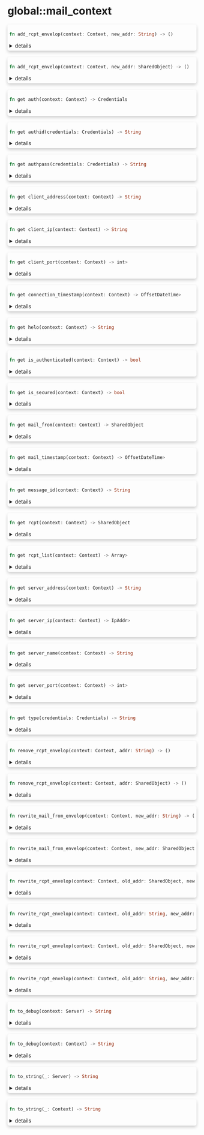 # global::mail_context



<div markdown="span" style='box-shadow: 0 4px 8px 0 rgba(0,0,0,0.2); padding: 5px; border-radius: 5px;'>

```rust
fn add_rcpt_envelop(context: Context, new_addr: String) -> ()
```

<details>
<summary markdown="span"> details </summary>

add a recipient to the envelop.
</details>

</div>
</br>


<div markdown="span" style='box-shadow: 0 4px 8px 0 rgba(0,0,0,0.2); padding: 5px; border-radius: 5px;'>

```rust
fn add_rcpt_envelop(context: Context, new_addr: SharedObject) -> ()
```

<details>
<summary markdown="span"> details </summary>

add a recipient to the envelop.
</details>

</div>
</br>


<div markdown="span" style='box-shadow: 0 4px 8px 0 rgba(0,0,0,0.2); padding: 5px; border-radius: 5px;'>

```rust
fn get auth(context: Context) -> Credentials
```

<details>
<summary markdown="span"> details </summary>

Get the `auth` property of the connection.
</details>

</div>
</br>


<div markdown="span" style='box-shadow: 0 4px 8px 0 rgba(0,0,0,0.2); padding: 5px; border-radius: 5px;'>

```rust
fn get authid(credentials: Credentials) -> String
```

<details>
<summary markdown="span"> details </summary>

Get the `authid` property of the connection.
</details>

</div>
</br>


<div markdown="span" style='box-shadow: 0 4px 8px 0 rgba(0,0,0,0.2); padding: 5px; border-radius: 5px;'>

```rust
fn get authpass(credentials: Credentials) -> String
```

<details>
<summary markdown="span"> details </summary>

Get the `authpass` property of the connection.
</details>

</div>
</br>


<div markdown="span" style='box-shadow: 0 4px 8px 0 rgba(0,0,0,0.2); padding: 5px; border-radius: 5px;'>

```rust
fn get client_address(context: Context) -> String
```

<details>
<summary markdown="span"> details </summary>

Get the peer address of the client.
</details>

</div>
</br>


<div markdown="span" style='box-shadow: 0 4px 8px 0 rgba(0,0,0,0.2); padding: 5px; border-radius: 5px;'>

```rust
fn get client_ip(context: Context) -> String
```

<details>
<summary markdown="span"> details </summary>

Get the peer ip address of the client.
</details>

</div>
</br>


<div markdown="span" style='box-shadow: 0 4px 8px 0 rgba(0,0,0,0.2); padding: 5px; border-radius: 5px;'>

```rust
fn get client_port(context: Context) -> int>
```

<details>
<summary markdown="span"> details </summary>

Get the peer port of the client.
</details>

</div>
</br>


<div markdown="span" style='box-shadow: 0 4px 8px 0 rgba(0,0,0,0.2); padding: 5px; border-radius: 5px;'>

```rust
fn get connection_timestamp(context: Context) -> OffsetDateTime>
```

<details>
<summary markdown="span"> details </summary>

Get the timestamp when the client connected to the server.
</details>

</div>
</br>


<div markdown="span" style='box-shadow: 0 4px 8px 0 rgba(0,0,0,0.2); padding: 5px; border-radius: 5px;'>

```rust
fn get helo(context: Context) -> String
```

<details>
<summary markdown="span"> details </summary>

Get the domain named introduced by the client.
</details>

</div>
</br>


<div markdown="span" style='box-shadow: 0 4px 8px 0 rgba(0,0,0,0.2); padding: 5px; border-radius: 5px;'>

```rust
fn get is_authenticated(context: Context) -> bool
```

<details>
<summary markdown="span"> details </summary>

Has the connection validated the client credentials?
</details>

</div>
</br>


<div markdown="span" style='box-shadow: 0 4px 8px 0 rgba(0,0,0,0.2); padding: 5px; border-radius: 5px;'>

```rust
fn get is_secured(context: Context) -> bool
```

<details>
<summary markdown="span"> details </summary>

Is the connection under TLS?
</details>

</div>
</br>


<div markdown="span" style='box-shadow: 0 4px 8px 0 rgba(0,0,0,0.2); padding: 5px; border-radius: 5px;'>

```rust
fn get mail_from(context: Context) -> SharedObject
```

<details>
<summary markdown="span"> details </summary>

Get the `MailFrom` envelope.
</details>

</div>
</br>


<div markdown="span" style='box-shadow: 0 4px 8px 0 rgba(0,0,0,0.2); padding: 5px; border-radius: 5px;'>

```rust
fn get mail_timestamp(context: Context) -> OffsetDateTime>
```

<details>
<summary markdown="span"> details </summary>

Get the timestamp when the client started to send the message.
</details>

</div>
</br>


<div markdown="span" style='box-shadow: 0 4px 8px 0 rgba(0,0,0,0.2); padding: 5px; border-radius: 5px;'>

```rust
fn get message_id(context: Context) -> String
```

<details>
<summary markdown="span"> details </summary>

Get the `message_id`
</details>

</div>
</br>


<div markdown="span" style='box-shadow: 0 4px 8px 0 rgba(0,0,0,0.2); padding: 5px; border-radius: 5px;'>

```rust
fn get rcpt(context: Context) -> SharedObject
```

<details>
<summary markdown="span"> details </summary>

Get the lase element in the `RcptTo` envelope.
</details>

</div>
</br>


<div markdown="span" style='box-shadow: 0 4px 8px 0 rgba(0,0,0,0.2); padding: 5px; border-radius: 5px;'>

```rust
fn get rcpt_list(context: Context) -> Array>
```

<details>
<summary markdown="span"> details </summary>

Get the `RcptTo` envelope.
</details>

</div>
</br>


<div markdown="span" style='box-shadow: 0 4px 8px 0 rgba(0,0,0,0.2); padding: 5px; border-radius: 5px;'>

```rust
fn get server_address(context: Context) -> String
```

<details>
<summary markdown="span"> details </summary>

Get the server address which served this connection.
</details>

</div>
</br>


<div markdown="span" style='box-shadow: 0 4px 8px 0 rgba(0,0,0,0.2); padding: 5px; border-radius: 5px;'>

```rust
fn get server_ip(context: Context) -> IpAddr>
```

<details>
<summary markdown="span"> details </summary>

Get the server ip address which served this connection.
</details>

</div>
</br>


<div markdown="span" style='box-shadow: 0 4px 8px 0 rgba(0,0,0,0.2); padding: 5px; border-radius: 5px;'>

```rust
fn get server_name(context: Context) -> String
```

<details>
<summary markdown="span"> details </summary>

Get server name under which the client has been served.
</details>

</div>
</br>


<div markdown="span" style='box-shadow: 0 4px 8px 0 rgba(0,0,0,0.2); padding: 5px; border-radius: 5px;'>

```rust
fn get server_port(context: Context) -> int>
```

<details>
<summary markdown="span"> details </summary>

Get the server port which served this connection.
</details>

</div>
</br>


<div markdown="span" style='box-shadow: 0 4px 8px 0 rgba(0,0,0,0.2); padding: 5px; border-radius: 5px;'>

```rust
fn get type(credentials: Credentials) -> String
```

<details>
<summary markdown="span"> details </summary>

Get the type of the `auth` property of the connection.
</details>

</div>
</br>


<div markdown="span" style='box-shadow: 0 4px 8px 0 rgba(0,0,0,0.2); padding: 5px; border-radius: 5px;'>

```rust
fn remove_rcpt_envelop(context: Context, addr: String) -> ()
```

<details>
<summary markdown="span"> details </summary>

remove a recipient from the envelop.
</details>

</div>
</br>


<div markdown="span" style='box-shadow: 0 4px 8px 0 rgba(0,0,0,0.2); padding: 5px; border-radius: 5px;'>

```rust
fn remove_rcpt_envelop(context: Context, addr: SharedObject) -> ()
```

<details>
<summary markdown="span"> details </summary>

remove a recipient from the envelop.
</details>

</div>
</br>


<div markdown="span" style='box-shadow: 0 4px 8px 0 rgba(0,0,0,0.2); padding: 5px; border-radius: 5px;'>

```rust
fn rewrite_mail_from_envelop(context: Context, new_addr: String) -> ()
```

<details>
<summary markdown="span"> details </summary>

Change the sender of the envelop.
</details>

</div>
</br>


<div markdown="span" style='box-shadow: 0 4px 8px 0 rgba(0,0,0,0.2); padding: 5px; border-radius: 5px;'>

```rust
fn rewrite_mail_from_envelop(context: Context, new_addr: SharedObject) -> ()
```

<details>
<summary markdown="span"> details </summary>

Change the sender of the envelop using an object.
</details>

</div>
</br>


<div markdown="span" style='box-shadow: 0 4px 8px 0 rgba(0,0,0,0.2); padding: 5px; border-radius: 5px;'>

```rust
fn rewrite_rcpt_envelop(context: Context, old_addr: SharedObject, new_addr: SharedObject) -> ()
```

<details>
<summary markdown="span"> details </summary>

Replace a recipient of the envelop.
</details>

</div>
</br>


<div markdown="span" style='box-shadow: 0 4px 8px 0 rgba(0,0,0,0.2); padding: 5px; border-radius: 5px;'>

```rust
fn rewrite_rcpt_envelop(context: Context, old_addr: String, new_addr: SharedObject) -> ()
```

<details>
<summary markdown="span"> details </summary>

Replace a recipient of the envelop.
</details>

</div>
</br>


<div markdown="span" style='box-shadow: 0 4px 8px 0 rgba(0,0,0,0.2); padding: 5px; border-radius: 5px;'>

```rust
fn rewrite_rcpt_envelop(context: Context, old_addr: SharedObject, new_addr: String) -> ()
```

<details>
<summary markdown="span"> details </summary>

Replace a recipient of the envelop.
</details>

</div>
</br>


<div markdown="span" style='box-shadow: 0 4px 8px 0 rgba(0,0,0,0.2); padding: 5px; border-radius: 5px;'>

```rust
fn rewrite_rcpt_envelop(context: Context, old_addr: String, new_addr: String) -> ()
```

<details>
<summary markdown="span"> details </summary>

Replace a recipient of the envelop.
</details>

</div>
</br>


<div markdown="span" style='box-shadow: 0 4px 8px 0 rgba(0,0,0,0.2); padding: 5px; border-radius: 5px;'>

```rust
fn to_debug(context: Server) -> String
```

<details>
<summary markdown="span"> details </summary>

Convert a `Server` to a debug string.
</details>

</div>
</br>


<div markdown="span" style='box-shadow: 0 4px 8px 0 rgba(0,0,0,0.2); padding: 5px; border-radius: 5px;'>

```rust
fn to_debug(context: Context) -> String
```

<details>
<summary markdown="span"> details </summary>

Convert a `Context` to a debug string.
</details>

</div>
</br>


<div markdown="span" style='box-shadow: 0 4px 8px 0 rgba(0,0,0,0.2); padding: 5px; border-radius: 5px;'>

```rust
fn to_string(_: Server) -> String
```

<details>
<summary markdown="span"> details </summary>

Convert a `Server` to a `String`.
</details>

</div>
</br>


<div markdown="span" style='box-shadow: 0 4px 8px 0 rgba(0,0,0,0.2); padding: 5px; border-radius: 5px;'>

```rust
fn to_string(_: Context) -> String
```

<details>
<summary markdown="span"> details </summary>

Convert a `Context` to a `String`.
</details>

</div>
</br>

